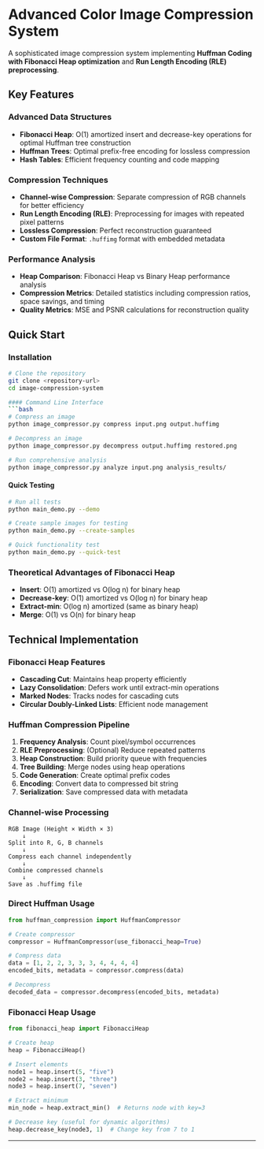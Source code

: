 # Advanced Color Image Compression System

A sophisticated image compression system implementing **Huffman Coding with Fibonacci Heap optimization** and **Run Length Encoding (RLE) preprocessing**. 

## Key Features

### Advanced Data Structures
- **Fibonacci Heap**: O(1) amortized insert and decrease-key operations for optimal Huffman tree construction
- **Huffman Trees**: Optimal prefix-free encoding for lossless compression
- **Hash Tables**: Efficient frequency counting and code mapping

### Compression Techniques
- **Channel-wise Compression**: Separate compression of RGB channels for better efficiency
- **Run Length Encoding (RLE)**: Preprocessing for images with repeated pixel patterns
- **Lossless Compression**: Perfect reconstruction guaranteed
- **Custom File Format**: `.huffimg` format with embedded metadata

### Performance Analysis
- **Heap Comparison**: Fibonacci Heap vs Binary Heap performance analysis
- **Compression Metrics**: Detailed statistics including compression ratios, space savings, and timing
- **Quality Metrics**: MSE and PSNR calculations for reconstruction quality


## Quick Start

### Installation
```bash
# Clone the repository
git clone <repository-url>
cd image-compression-system

#### Command Line Interface
```bash
# Compress an image
python image_compressor.py compress input.png output.huffimg

# Decompress an image
python image_compressor.py decompress output.huffimg restored.png

# Run comprehensive analysis
python image_compressor.py analyze input.png analysis_results/
```

#### Quick Testing
```bash
# Run all tests
python main_demo.py --demo

# Create sample images for testing
python main_demo.py --create-samples

# Quick functionality test
python main_demo.py --quick-test
```


### Theoretical Advantages of Fibonacci Heap

- **Insert**: O(1) amortized vs O(log n) for binary heap
- **Decrease-key**: O(1) amortized vs O(log n) for binary heap
- **Extract-min**: O(log n) amortized (same as binary heap)
- **Merge**: O(1) vs O(n) for binary heap

## Technical Implementation

### Fibonacci Heap Features
- **Cascading Cut**: Maintains heap property efficiently
- **Lazy Consolidation**: Defers work until extract-min operations
- **Marked Nodes**: Tracks nodes for cascading cuts
- **Circular Doubly-Linked Lists**: Efficient node management

### Huffman Compression Pipeline
1. **Frequency Analysis**: Count pixel/symbol occurrences
2. **RLE Preprocessing**: (Optional) Reduce repeated patterns
3. **Heap Construction**: Build priority queue with frequencies
4. **Tree Building**: Merge nodes using heap operations
5. **Code Generation**: Create optimal prefix codes
6. **Encoding**: Convert data to compressed bit string
7. **Serialization**: Save compressed data with metadata

### Channel-wise Processing
```
RGB Image (Height × Width × 3)
    ↓
Split into R, G, B channels
    ↓
Compress each channel independently
    ↓
Combine compressed channels
    ↓
Save as .huffimg file
```


### Direct Huffman Usage
```python
from huffman_compression import HuffmanCompressor

# Create compressor
compressor = HuffmanCompressor(use_fibonacci_heap=True)

# Compress data
data = [1, 2, 2, 3, 3, 3, 4, 4, 4, 4]
encoded_bits, metadata = compressor.compress(data)

# Decompress
decoded_data = compressor.decompress(encoded_bits, metadata)
```

### Fibonacci Heap Usage
```python
from fibonacci_heap import FibonacciHeap

# Create heap
heap = FibonacciHeap()

# Insert elements
node1 = heap.insert(5, "five")
node2 = heap.insert(3, "three")
node3 = heap.insert(7, "seven")

# Extract minimum
min_node = heap.extract_min()  # Returns node with key=3

# Decrease key (useful for dynamic algorithms)
heap.decrease_key(node3, 1)  # Change key from 7 to 1
```

---

